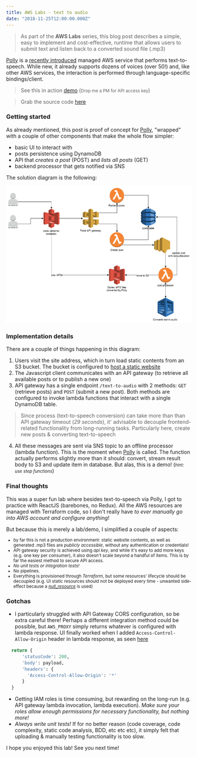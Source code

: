```yaml
---
title: AWS Labs - text to audio
date: "2018-11-25T12:00:00.000Z"
---
```


> As part of the **AWS Labs** series, this blog post describes a simple, easy to implement and cost-effective, runtime that allows users to submit text and listen back to a converted sound file (.mp3)

[Polly](https://aws.amazon.com/polly/) is a [recently introduced](https://aws.amazon.com/about-aws/whats-new/2016/11/introducing-amazon-polly/) managed AWS service that performs text-to-speech. While new, it already supports dozens of voices (over 50!) and, like other AWS services, the interaction is performed through language-specific bindings/client.

> See this in action [demo](http://labs.alexdobjanschi.me/text-to-audio/)
(<small>Drop me a PM for API access key</small>)

> Grab the source code [here](https://github.com/djalexd/aws-labs-text-to-audio)

### Getting started

As already mentioned, this post is proof of concept for [Polly](https://aws.amazon.com/polly/), "wrapped" with a couple of other components that make the whole flow simpler:
* basic UI to interact with
* posts persistence using DynamoDB
* API that _creates a post_ (POST) and _lists all posts_ (GET)
* backend processor that gets notified via SNS

The solution diagram is the following:

![text to audio AWS architecture](./text-to-audio-architecture.png)

### Implementation details

There are a couple of things happening in this diagram:
1. Users visit the site address, which in turn load static contents from an S3 bucket. The bucket is configured to [host a static website](https://docs.aws.amazon.com/AmazonS3/latest/dev/WebsiteHosting.html)
2. The Javascript client communicates with an API gateway (to retrieve all available posts or to publish a new one)
3. API gateway has a single endpoint `/text-to-audio` with 2 methods: `GET` (retrieve posts) and `POST` (submit a new post). Both methods are configured to invoke lambda functions that interact with a single DynamoDB table.


> Since process (text-to-speech conversion) can take more than than API gateway timeout (_29 seconds_), it' advisable  to decouple frontend-related functionality from long-running tasks. Particularly here, create new posts & converting text-to-speech

4. All these messages are sent via SNS topic to an offline processor (lambda function). This is the moment when [Polly](https://aws.amazon.com/polly/) is called. The function actually performs slightly more than it should: convert, stream result body to S3 and update item in database. But alas, this is a demo! (<small>_hint: use step functions_</small>)

### Final thoughts

This was a super fun lab where besides text-to-speech via Polly, I got to practice with ReactJS (barebones, no Redux). All the AWS resources are managed with Terraform code, so I don't really have _to ever manually go into AWS account and configure anything_!

But because this is merely a lab/demo, I simplified a couple of aspects:
<small>
* by far this is not a production environment: static website contents, as well as generated .mp3 files are _publicly accessible_, without any authentication or credentials!
* API gateway security is achieved using _api key_, and while it's easy to add more keys (e.g. one key per consumer), it also doesn't scale beyond a handful of items. This is by far the easiest method to secure API access.
* _No unit tests or integration tests!_
* No pipelines.
* Everything is provisioned through _Terraform_, but some resources' lifecycle should be decoupled (e.g. UI static resources should not be deployed every time - unwanted side-effect because a [*null_resource*](https://www.terraform.io/docs/provisioners/null_resource.html) is used)

</small>

### Gotchas

* I particularly struggled with API Gateway CORS configuration, so be extra careful there! Perhaps a different integration method could be possible, but `AWS_PROXY` simply returns whatever is configured with lambda response. UI finally worked when I added `Access-Control-Allow-Origin` header in lambda response, as seen [here](https://github.com/djalexd/aws-labs-text-to-audio/blob/master/functions/http.py#L8)
```python
  return {
      'statusCode': 200,
      'body': payload,
      'headers': {
        'Access-Control-Allow-Origin': '*'
      }
  }
```
* Getting IAM roles is time consuming, but rewarding on the long-run (e.g. API gateway lambda invocation, lambda execution). _Make sure your roles allow enough permissions for necessary functionality, but nothing more!_
* _Always write unit tests!_ If for no better reason (code coverage, code complexity, static code analysis, BDD, etc etc etc), it simply felt that uploading & manually testing functionality is too slow.

I hope you enjoyed this lab! See you next time!